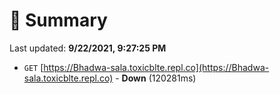 # 📖 Summary
Last updated: **9/22/2021, 9:27:25 PM**

- `GET` [https://Bhadwa-sala.toxicblte.repl.co](https://Bhadwa-sala.toxicblte.repl.co) - **Down** (120281ms)
